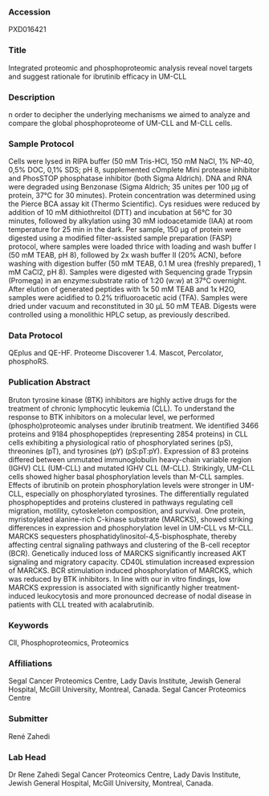 ### Accession
PXD016421

### Title
Integrated proteomic and phosphoproteomic analysis reveal novel targets and suggest rationale for ibrutinib efficacy in UM-CLL

### Description
n order to decipher the underlying mechanisms we aimed to analyze and compare the global phosphoproteome of UM-CLL and M-CLL cells.

### Sample Protocol
Cells were lysed in RIPA buffer (50 mM Tris-HCl, 150 mM NaCl, 1% NP-40, 0,5% DOC, 0,1% SDS; pH 8, supplemented cOmplete Mini protease inhibitor and PhosSTOP phosphatase inhibitor (both Sigma Aldrich). DNA and RNA were degraded using Benzonase (Sigma Aldrich; 35 unites per 100 µg of protein, 37°C for 30 minutes). Protein concentration was determined using the Pierce BCA assay kit (Thermo Scientific). Cys residues were reduced by addition of 10 mM dithiothreitol (DTT) and incubation at 56°C for 30 minutes, followed by alkylation using 30 mM iodoacetamide (IAA) at room temperature for 25 min in the dark.  Per sample, 150 µg of protein were digested using a modified filter-assisted sample preparation (FASP) protocol, where samples were loaded thrice with loading and wash buffer I (50 mM TEAB, pH 8), followed by 2x wash buffer II (20% ACN), before washing with digestion buffer (50 mM TEAB, 0.1 M urea (freshly prepared), 1 mM CaCl2, pH 8). Samples were digested with Sequencing grade Trypsin (Promega) in an enzyme:substrate ratio of 1:20 (w:w) at 37°C overnight. After elution of generated peptides with 1x 50 mM TEAB and 1x H2O, samples were acidified to 0.2% trifluoroacetic acid (TFA). Samples were dried under vacuum and reconstituted in 30 µL 50 mM TEAB. Digests were controlled using a monolithic HPLC setup, as previously described.

### Data Protocol
QEplus and QE-HF. Proteome Discoverer 1.4. Mascot, Percolator, phosphoRS.

### Publication Abstract
Bruton tyrosine kinase (BTK) inhibitors are highly active drugs for the treatment of chronic lymphocytic leukemia (CLL). To understand the response to BTK inhibitors on a molecular level, we performed (phospho)proteomic analyses under ibrutinib treatment. We identified 3466 proteins and 9184 phosphopeptides (representing 2854 proteins) in CLL cells exhibiting a physiological ratio of phosphorylated serines (pS), threonines (pT), and tyrosines (pY) (pS:pT:pY). Expression of 83 proteins differed between unmutated immunoglobulin heavy-chain variable region (IGHV) CLL (UM-CLL) and mutated IGHV CLL (M-CLL). Strikingly, UM-CLL cells showed higher basal phosphorylation levels than M-CLL samples. Effects of ibrutinib on protein phosphorylation levels were stronger in UM-CLL, especially on phosphorylated tyrosines. The differentially regulated phosphopeptides and proteins clustered in pathways regulating cell migration, motility, cytoskeleton composition, and survival. One protein, myristoylated alanine-rich C-kinase substrate (MARCKS), showed striking differences in expression and phosphorylation level in UM-CLL vs M-CLL. MARCKS sequesters phosphatidylinositol-4,5-bisphosphate, thereby affecting central signaling pathways and clustering of the B-cell receptor (BCR). Genetically induced loss of MARCKS significantly increased AKT signaling and migratory capacity. CD40L stimulation increased expression of MARCKS. BCR stimulation induced phosphorylation of MARCKS, which was reduced by BTK inhibitors. In line with our in&#xa0;vitro findings, low MARCKS expression is associated with significantly higher treatment-induced leukocytosis and more pronounced decrease of nodal disease in patients with CLL treated with acalabrutinib.

### Keywords
Cll, Phosphoproteomics, Proteomics

### Affiliations
Segal Cancer Proteomics Centre, Lady Davis Institute, Jewish General Hospital, McGill University, Montreal, Canada.
Segal Cancer Proteomics Centre

### Submitter
René Zahedi

### Lab Head
Dr Rene Zahedi
Segal Cancer Proteomics Centre, Lady Davis Institute, Jewish General Hospital, McGill University, Montreal, Canada.


